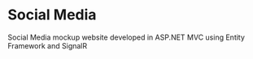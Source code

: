 # Social Media
Social Media mockup website developed in ASP.NET MVC using Entity Framework and SignalR
